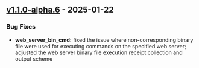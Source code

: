  
<a name="v1.1.0-alpha.6"></a>
## [v1.1.0-alpha.6] - 2025-01-22
### Bug Fixes
- **web_server_bin_cmd:** fixed the issue where non-corresponding binary file were used for executing commands on the specified web server; adjusted the web server binary file execution receipt collection and output scheme

[v1.1.0-alpha.6]: https://github.com/tremendouscan/bifrost/compare/v1.1.0-alpha.5...v1.1.0-alpha.6
